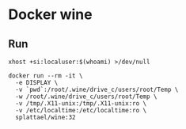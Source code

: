 # Docker wine

## Run

    xhost +si:localuser:$(whoami) >/dev/null

    docker run --rm -it \
      -e DISPLAY \
      -v `pwd`:/root/.wine/drive_c/users/root/Temp \
      -w /root/.wine/drive_c/users/root/Temp \
      -v /tmp/.X11-unix:/tmp/.X11-unix:ro \
      -v /etc/localtime:/etc/localtime:ro \
      splattael/wine:32
